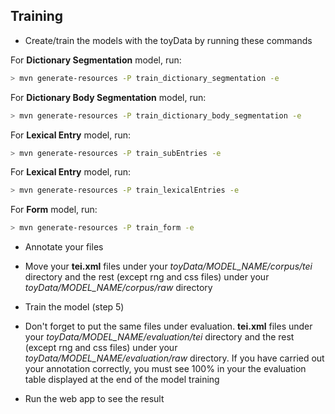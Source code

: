## Training

* Create/train the models with the toyData by running these commands

For **Dictionary Segmentation** model, run:
```bash
> mvn generate-resources -P train_dictionary_segmentation -e
```
For **Dictionary Body Segmentation** model, run:
```bash
> mvn generate-resources -P train_dictionary_body_segmentation -e
```
For **Lexical Entry** model, run:
```bash
> mvn generate-resources -P train_subEntries -e
```
For **Lexical Entry** model, run:
```bash
> mvn generate-resources -P train_lexicalEntries -e
```
For **Form** model, run:
```bash
> mvn generate-resources -P train_form -e
```



*  Annotate your files 

*  Move your **tei.xml** files under your _toyData/MODEL_NAME/corpus/tei_ directory and the rest (except rng and css files) under your _toyData/MODEL_NAME/corpus/raw_ directory  

*  Train the model (step 5)

*  Don't forget to put the same files under evaluation. **tei.xml** files under your _toyData/MODEL_NAME/evaluation/tei_ directory and the rest (except rng and css files) under your _toyData/MODEL_NAME/evaluation/raw_ directory. If you have carried out your annotation correctly, you must see 100% in your the evaluation table displayed at the end of the model training  

*  Run the web app to see the result 
